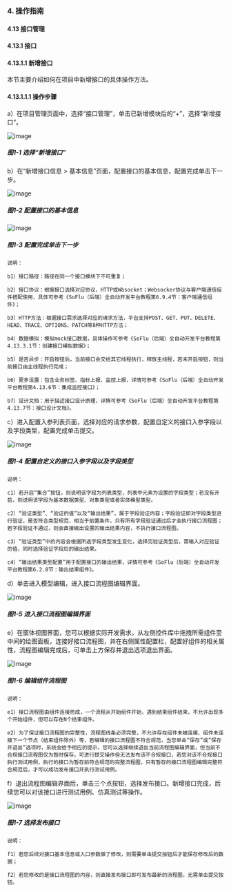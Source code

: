 ### 4. 操作指南

#### 4.13 接口管理

#### 4.13.1 接口

#### 4.13.1.1 新增接口

本节主要介绍如何在项目中新增接口的具体操作方法。

#### 4.13.1.1.1 操作步骤

a）在项目管理页面中，选择“接口管理”，单击已新增模块后的“+”，选择“新增接口”。

![image](https://user-images.githubusercontent.com/79617492/197464560-e414af28-01e1-4875-888b-160d47f0f67e.png)

##### 图1-1 选择“新增接口”

b）在“新增接口信息 > 基本信息”页面，配置接口的基本信息，配置完成单击下一步。

![image](https://user-images.githubusercontent.com/79617492/197464575-2546b839-f8e5-4c0c-9216-f71aca60c925.png)

##### 图1-2 配置接口的基本信息

![image](https://user-images.githubusercontent.com/79617492/197464587-14ae6a97-51e6-487e-b339-d6b24f00c260.png)

##### 图1-3 配置完成单击下一步

```
说明：

b1）接口路径：路径在同一个接口模块下不可重复；

b2）接口协议：根据接口选择对应协议，HTTP或Wbsocket；Websocker协议与客户端通信组件搭配使用，具体可参考《SoFlu（后端）全自动开发平台教程第6.9.4节：客户端通信组件》；

b3）HTTP方法：根据接口需求选择对应的请求方法，平台支持POST、GET、PUT、DELETE、HEAD、TRACE、OPTIONS、PATCH等8种HTTP方法；

b4）数据模拟：模拟mock接口数据，具体操作可参考《SoFlu（后端）全自动开发平台教程第4.13.3.1节：创建接口模拟数据》；

b5）是否异步：开启按钮后，当前接口会交给其它线程执行，释放主线程，若未开启按钮，则当前接口由主线程执行完成；

b6）更多设置：包含业务标签、指标上报、监控上报，详情可参考《SoFlu（后端）全自动开发平台教程第4.13.6节：集成监控接口》；

b7）设计文档：用于描述接口设计原理，详情可参考《SoFlu（后端）全自动开发平台教程第4.13.7节：接口设计文档》。
```

c）进入配置入参列表页面，选择对应的请求参数，配置自定义的接口入参字段以及字段类型，配置完成单击提交。

![image](https://user-images.githubusercontent.com/79617492/197464606-a64e96c7-619f-4cd5-8bcf-7e62b56185e6.png)

##### 图1-4 配置自定义的接口入参字段以及字段类型

```
说明：

c1）若开启“集合”按钮，则说明该字段为列表类型，列表中元素为设置的字段类型；若没有开启，则说明该字段为基本数据类型、对象类型或者实体模型类型。

c2）“验证类型”、“验证的值”以及“输出结果”，属于字段验证内容；字段验证即对字段类型进行验证，是否符合类型规范，相当于前置条件，只有所有字段验证通过后才会执行接口流程图；若字段验证不通过，则会直接输出设置的输出结果内容，不执行接口流程图。

c3）“验证类型”中的内容会根据所选字段类型发生变化，选择完验证类型后，需输入对应验证的值，同时选择验证字段后的输出结果。

c4）“输出结果类型配置”用于配置接口的输出结果，详情可参考《SoFlu（后端）全自动开发平台教程第6.2.8节：输出结果组件》。
```

d）单击进入模型编辑，进入接口流程图编辑界面。

![image](https://user-images.githubusercontent.com/79617492/197464639-7a0ba9ec-08e7-4ea8-89c7-5c4c4349cf07.png)

##### 图1-5 进入接口流程图编辑界面

e）在窗体视图界面，您可以根据实际开发需求，从左侧控件库中拖拽所需组件至中间的绘图面板，连接好接口流程图，并在右侧属性配置栏，配置好组件的相关属性，流程图编辑完成后，可单击上方保存并退出选项退出界面。

![image](https://user-images.githubusercontent.com/79617492/197464664-a0896337-3512-44e5-865d-e45c9b5b9519.png)

##### 图1-6 编辑组件流程图

```
说明：

e1）接口流程图由组件连接而成，一个流程从开始组件开始，遇到结束组件结束，不允许出现多个开始组件，但可以存在N个结束组件。

e2）为了保证接口流程图的完整性，流程图线条必须完整，不允许存在组件未被连接、组件未连接下一个节点（结束组件除外）等，若编辑的接口流程图不符合规范，当您单击“保存”或“保存并退出”选项时，系统会给予相应的提示，您可以选择继续退出当前流程图编辑界面，但当前不合规接口流程图仅为暂时保存，可进行提交操作但无法发布该不合规接口，若您对该不合规接口执行测试用例，执行的接口为暂存前符合规范的完整流程图，只有暂存的接口流程图编辑完整符合规范后，才可以成功发布接口并执行测试用例。
```

f）退出流程图编辑界面后，单击三个点按钮，选择发布接口。新增接口完成，后续您可以对该接口进行测试用例、仿真测试等操作。

![image](https://user-images.githubusercontent.com/79617492/197464691-10b19cb9-4261-404b-ab06-615169820dbd.png)

##### 图1-7 选择发布接口

```
说明：

f1）若您后续对接口基本信息或入口参数做了修改，则需要单击提交按钮后才能保存修改后的数据；

f2）若您修改的是接口流程图的内容，则直接发布接口即可发布最新的流程图，无需单击提交按钮。
```
